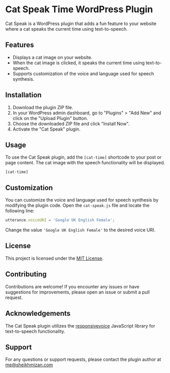 # Cat Speak Time WordPress Plugin

Cat Speak is a WordPress plugin that adds a fun feature to your website where a cat speaks the current time using text-to-speech.

## Features

- Displays a cat image on your website.
- When the cat image is clicked, it speaks the current time using text-to-speech.
- Supports customization of the voice and language used for speech synthesis.

## Installation

1. Download the plugin ZIP file.
2. In your WordPress admin dashboard, go to "Plugins" > "Add New" and click on the "Upload Plugin" button.
3. Choose the downloaded ZIP file and click "Install Now".
4. Activate the "Cat Speak" plugin.

## Usage

To use the Cat Speak plugin, add the `[cat-time]` shortcode to your post or page content. The cat image with the speech functionality will be displayed.

```shortcode
[cat-time]
```

## Customization

You can customize the voice and language used for speech synthesis by modifying the plugin code. Open the `cat-speak.js` file and locate the following line:

```javascript
utterance.voiceURI = 'Google UK English Female';
```

Change the value `'Google UK English Female'` to the desired voice URI.

## License

This project is licensed under the [MIT License](LICENSE).

## Contributing

Contributions are welcome! If you encounter any issues or have suggestions for improvements, please open an issue or submit a pull request.

## Acknowledgements

The Cat Speak plugin utilizes the [responsivevoice](https://responsivevoice.org/) JavaScript library for text-to-speech functionality.

## Support

For any questions or support requests, please contact the plugin author at me@sheikhmizan.com

```
